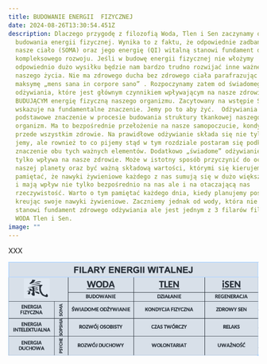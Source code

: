```yaml
---
title: BUDOWANIE ENERGII  FIZYCZNEJ
date: 2024-08-26T13:30:54.451Z
description: Dlaczego przygodę z filozofią Woda, Tlen i Sen zaczynamy od
  budowania energii fizycznej. Wynika to z faktu, że odpowiednie zadbanie o
  nasze ciało (SOMA) oraz jego energię (QI) witalną stanowi fundament do naszego
  kompleksowego rozwoju. Jeśli w budowę energii fizycznej nie włożymy
  odpowiednio dużo wysiłku będzie nam bardzo trudno rozwijać inne ważne obszary
  naszego życia. Nie ma zdrowego ducha bez zdrowego ciała parafrazując łacińską
  maksymę „mens sana in corpore sano” . Rozpoczynamy zatem od świadomego
  odżywiania, które jest głównym czynnikiem wpływającym na nasze zdrowie oraz
  BUDUJĄCYM energię fizyczną naszego organizmu. Zacytowany na wstępie Sokrates
  wskazuje na fundamentalne znaczenie. Jemy po to aby żyć.  Odżywiania odgrywa
  podstawowe znaczenie w procesie budowania struktury tkankowej naszego
  organizm. Ma to bezpośrednie przełożenie na nasze samopoczucie, kondycję, ale
  przede wszystkim zdrowie. Na prawidłowe odżywianie składa się nie tylko to co
  jemy, ale rownież to co pijemy stąd w tym rozdziale postaram się podkreślić
  znaczenie obu tych ważnych elementów. Dodatkowo „świadome” odżywianie nie
  tylko wpływa na nasze zdrowie. Może w istotny sposób przyczynić do ochrony
  naszej planety oraz być ważną składową wartości, którymi się kierujemy. Warto
  pamiętać, że nawyki żywieniowe każdego z nas sumują się w dużo większą całość
  i mają wpływ nie tylko bezpośrednio na nas ale i na otaczającą nas
  rzeczywistość. Warto o tym pamiętać każdego dnia, kiedy planujemy posiłki i
  kreując swoje nawyki żywieniowe. Zaczniemy jednak od wody, która nie tylko
  stanowi fundament zdrowego odżywiania ale jest jednym z 3 filarów filozofii
  WODA Tlen i Sen.
image: ""
---
```

XXX

![alternatywny tekst](screen-shot-2024-08-08-at-21.46.25.png "Matryca energii witalnej")